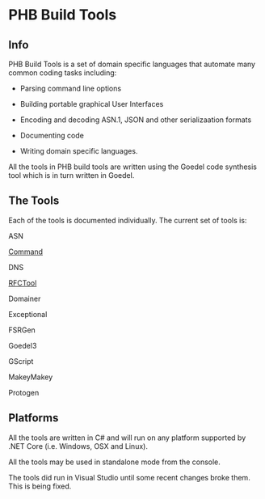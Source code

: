 # PHB Build Tools

## Info

PHB Build Tools is a set of domain specific languages that automate many common 
coding tasks including:

* Parsing command line options

* Building portable graphical User Interfaces

* Encoding and decoding ASN.1, JSON and other serializaation formats

* Documenting code

* Writing domain specific languages.

All the tools in PHB build tools are written using the Goedel code synthesis tool
which is in turn written in Goedel.

## The Tools

Each of the tools is documented individually. The current set of tools is:

ASN

[Command](Command/commandparse)

DNS

[RFCTool](DocTools/rfctool)

Domainer

Exceptional

FSRGen

Goedel3

GScript

MakeyMakey

Protogen


## Platforms

All the tools are written in C# and will run on any platform supported by 
.NET Core (i.e. Windows, OSX and Linux).

All the tools may be used in standalone mode from the console.

The tools did run in Visual Studio until some recent changes broke them. This is
being fixed.

